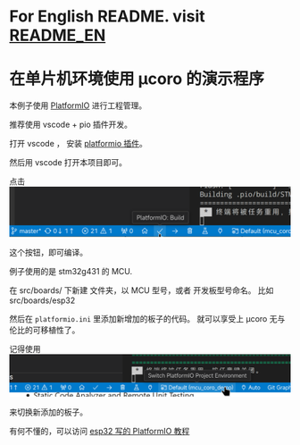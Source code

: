 
# For English README. visit [README_EN](README_EN.md)


# 在单片机环境使用 µcoro 的演示程序

本例子使用 [PlatformIO](https://platformio.org/) 进行工程管理。

推荐使用 vscode + pio 插件开发。

打开 vscode ， 安装 [platformio 插件](https://marketplace.visualstudio.com/items?itemName=platformio.platformio-ide)。

然后用 vscode 打开本项目即可。

点击 ![alt text](doc/image/vscode_pio_build.png)

这个按钮，即可编译。

例子使用的是 stm32g431 的 MCU.

在  src/boards/ 下新建 文件夹，以 MCU 型号，或者 开发板型号命名。
比如  src/boards/esp32

然后在 `platformio.ini` 里添加新增加的板子的代码。
就可以享受上 µcoro 无与伦比的可移植性了。

记得使用![alt text](doc/image/vscode_pio_switch_env.png)

来切换新添加的板子。

有何不懂的，可以访问 [esp32 写的 PlatformIO 教程](https://docs.espressif.com/projects/esp-idf/zh_CN/stable/esp32/third-party-tools/platformio.html)


